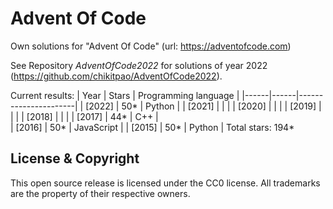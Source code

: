 Advent Of Code
===

Own solutions for "Advent Of Code" (url: https://adventofcode.com)

See Repository *AdventOfCode2022* for solutions of year 2022 (https://github.com/chikitpao/AdventOfCode2022).

Current results:
| Year | Stars | Programming language |
|------|------|----------------------|
| \[2022\] | 50\* | Python |
| \[2021\] |  |  |
| \[2020\] |  |  |
| \[2019\] |  |  |
| \[2018\] |  |  |
| \[2017\] | 44\* | C++ |  
| \[2016\] | 50\* | JavaScript |
| \[2015\] | 50\* | Python |
Total stars: 194\*

License & Copyright
-------------------
This open source release is licensed under the CC0 license. All trademarks are the property of their respective owners.
